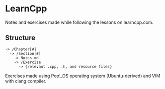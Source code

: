 # LearnCpp
Notes and exercises made while following the lessons on learncpp.com.

## Structure
```
-> /Chapter[#]
  -> /Section[#]
    -> Notes.md
    -> /Exercise
      -> {relevant .cpp, .h, and resource files}
```

Exercises made using Pop!_OS operating system (Ubuntu-derived) and VIM with clang compiler.
